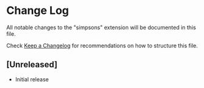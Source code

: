 # Change Log

All notable changes to the "simpsons" extension will be documented in this file.

Check [Keep a Changelog](http://keepachangelog.com/) for recommendations on how to structure this file.

## [Unreleased]

- Initial release
